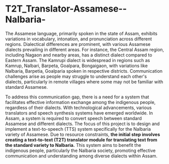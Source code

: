 # T2T_Translator-Assamese--Nalbaria-

The Assamese language, primarily spoken in the state of Assam, exhibits variations in vocabulary, intonation, and pronunciation across different regions. Dialectical differences are prominent, with various Assamese dialects prevailing in different areas. For instance, the Central Assam region, including Nagaon and nearby areas, has a distinct dialect compared to Eastern Assam. The Kamrupi dialect is widespread in regions such as Kamrup, Nalbari, Barpeta, Goalpara, Bongaigaon, with variations like Nalbaria, Barpetia, Goalparia spoken in respective districts. Communication challenges arise as people may struggle to understand each other's dialects, particularly in remote villages where some may not be familiar with standard Assamese.

To address this communication gap, there is a need for a system that facilitates effective information exchange among the indigenous people, regardless of their dialects. With technological advancements, various translators and speech synthesis systems have emerged worldwide. In Assam, a system is required to convert speech between standard Assamese and different dialects. The focus of this project is to design and implement a text-to-speech (TTS) system specifically for the Nalbaria variety of Assamese. Due to resource constraints, **the initial step involves creating a text-to-text (T2T) translator module for translating text from the standard variety to Nalbaria.** This system aims to benefit the indigenous people, particularly the Nalbaria society, promoting effective communication and understanding among diverse dialects within Assam.
